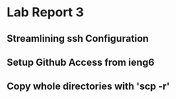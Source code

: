 # Lab Report 3



## Streamlining ssh Configuration



## Setup Github Access from ieng6




## Copy whole directories with 'scp -r'


